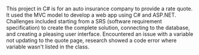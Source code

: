 This project in C# is for an auto insurance company to provide a rate quote. It used the MVC model to develop a web app using C# and ASP.NET.
Challenges included starting from a SRS (software requirement specification) to create the complete solution, connecting to the database, and creating a pleasing user interface.
Encountered an issue with a variable not updating to the quote page, research showed a code error where variable wasn't listed in the class.
